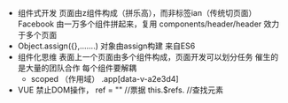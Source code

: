 - 组件式开发
    页面由z组件构成（拼乐高），而非标签ian（传统切页面）
    Facebook 由一万多个组件拼起来，复用
    components/header/header  效力于多个页面
- Object.assign({},.......)   对象由assign构建
    来自ES6
- 组件化思维
    表面上一个页面由多个组件构成，页面开发可以划分任务
    催生的是大量的团队合作
    每个组件要解耦
    - scoped （作用域）
        .app[data-v-a2e3d4]
- VUE 禁止DOM操作，
    ref = ""  //票据
    this.$refs.   //查找元素